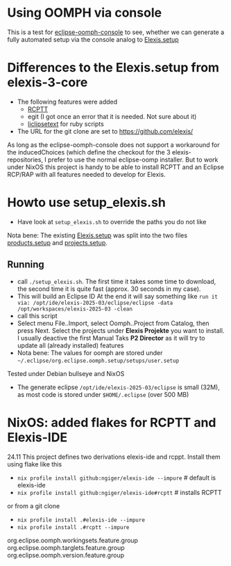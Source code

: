 # Using OOMPH via console

This is a test for [eclipse-oomph-console](https://github.com/a-langer/eclipse-oomph-console) to see, whether we can generate
a fully automated setup via the console analog to [Elexis.setup](https://github.com/elexis/elexis-3-core/blob/master/ch.elexis.sdk/Elexis.setup)

# Differences to the Elexis.setup from elexis-3-core 

* The following features were added
  * [RCPTT](https://www.eclipse.org/rcptt/)
  * egit (I got once an error that it is needed. Not sure about it)
  * [liclipsetext](https://www.liclipse.com/text/) for ruby scripts
* The URL for the git clone are set to https://github.com/elexis/


As long as the eclipse-oomph-console does not support a workaround for the inducedChoices (which define the
checkout for the 3 elexis-repositories, I prefer to use the normal eclipse-oomp installer. But to work
under NixOS this project is handy to be able to install RCPTT and an Eclipse RCP/RAP with all features
needed to develop for Elexis.
  
# Howto use setup_elexis.sh

* Have look at `setup_elexis.sh` to override the paths you do not like

Nota bene: The existing [Elexis.setup](https://github.com/elexis/elexis-3-core/blob/master/ch.elexis.sdk/Elexis.setup)
was split into the two files [products.setup](./blob/main/elexis/products.setup) and
[projects.setup](./blob/main/elexis/projects.setup).

## Running

* call `./setup_elexis.sh`. The first time it takes some time to download,
  the second time it is quite fast (approx. 30 seconds in my case).
* This will build an Eclipse ID
  At the end it will say something like `run it via: /opt/ide/elexis-2025-03/eclipse/eclipse -data /opt/workspaces/elexis-2025-03 -clean`
* call this script
* Select menu File..Import, select Oomph..Project from Catalog, then press Next.
  Select the projects under **Elexis Projekte** you want to install.
  I usually deactive the first Manual Taks **P2 Director** as it will try to update all (already installed) features
* Nota bene: The values for oomph are stored under `~/.eclipse/org.eclipse.oomph.setup/setups/user.setup`

Tested under Debian bullseye and NixOS 
* The generate eclipse `/opt/ide/elexis-2025-03/eclipse` is small (32M), as most code is stored under `$HOME/.eclipse` (over 500 MB)

# NixOS: added flakes for RCPTT and Elexis-IDE
24.11
This project defines two derivations elexis-ide and rcppt. Install them using flake like this

* `nix profile install github:ngiger/elexis-ide --impure` # default is elexis-ide
* `nix profile install github:ngiger/elexis-ide#rcptt` # installs RCPTT

or from a git clone

* `nix profile install .#elexis-ide --impure`
* `nix profile install .#rcptt --impure`


org.eclipse.oomph.workingsets.feature.group
org.eclipse.oomph.targlets.feature.group
org.eclipse.oomph.version.feature.group
